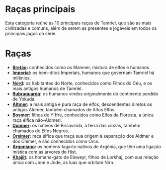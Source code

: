# Raças principais

Esta categoria reúne as 10 principais raças de Tamriel, que são as mais civilizadas e comuns, além de serem as presentes e jogáveis em todos os principais jogos da série.

# Raças
- **[Bretão](/races/main/breton):** conhecidos como os Manmer, mistura de elfos e humanos.
- **[Imperial](/races/main/imperial):** os bem-ditos Imperiais, humanos que governam Tamriel há milênios.
- **[Nord](/races/main/nord):** os habitantes do Norte, conhecidos como Filhos do Céu, e os mais antigos humanos de Tamriel.
- **[Rubraguarda](/races/main/redguard):** os humanos vindos originalmente do continente perdido de Yokuda.
- **[Altmer](/races/main/altmer):** a mais antiga e pura raça de elfos, descendentes diretos os antigos Aldmer, também chamados de Altos Elfos.
- **[Bosmer](/races/main/bosmer):** filhos de Y'ffre, conhecidos como Elfos da Floresta, a única raça élfica não-Aldmeri.
- **[Dunmer](/races/main/dunmer):** os nativos de Brisavinda, a terra das cinzas, também chamados de Elfos Negros.
- **[Orsimer](/races/main/orsimer):** raça élfica que traça sua origem à separação dos Aldmer e dos Chimer, e são conhecidos como Orcs.
- **[Argoniano](/races/main/argonian):** os homens-lagarto nativos de Argônia, que têm uma ligação mística com as árvores do Hist.
- **[Khajiit](/races/main/khajiit):** os homens-gato de Elsweyr, filhos de Lorkhaj, com sua relação única com Jone e Jode, as luas que orbitam Nirn.